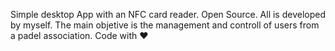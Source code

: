 Simple desktop App with an NFC card reader. Open Source. All is developed by myself. The main objetive is the management and controll of users from a padel association.
Code with ❤️
